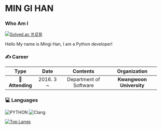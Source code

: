 # MIN GI HAN

### Who Am I

[![Solved.ac
프로필](http://mazassumnida.wtf/api/v2/generate_badge?boj=hk335078)](https://solved.ac/hk335078)

Hello My name is Mingi Han, I am a Python developer! 

### &#9997; Career
| **Type** | **Date** | **Contents** | **Organization** |
|:--------:|:--------:|:--------:|:--------:|
| **&#127979; Attending** | 2016. 3 ~  | Department of Software | **Kwangwoon University** |

### &#128187; Languages
![PYTHON](https://img.shields.io/badge/PYTHON-%E2%98%85%E2%98%85%E2%98%85%E2%98%86%E2%98%86-0696D7?style=plastic&logo=Python&logoColor=white) ![Clang](https://img.shields.io/badge/Clang-%E2%98%85%E2%98%85%E2%98%85%E2%98%86%E2%98%86-0696D7?style=plastic&logo=C&logoColor=white)

[![Top Langs](https://github-readme-stats.vercel.app/api/top-langs/?username=hmgi&layout=compact)](https://github.com/anuraghazra/github-readme-stats)


